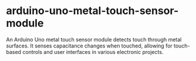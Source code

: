 # arduino-uno-metal-touch-sensor-module
An Arduino Uno metal touch sensor module detects touch through metal surfaces. It senses capacitance changes when touched, allowing for touch-based controls and user interfaces in various electronic projects.
